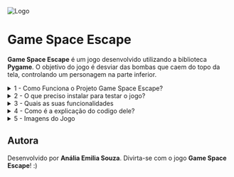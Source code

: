 ![Logo](https://github.com/analianai/Banco-de-Dados-Parte-01/blob/main/hd-header.png?raw=true)

# Game Space Escape

**Game Space Escape** é um jogo desenvolvido utilizando a biblioteca **Pygame**. O objetivo do jogo é desviar das bombas que caem do topo da tela, controlando um personagem na parte inferior. 

<details>
<summary>1 - Como Funciona o Projeto Game Space Escape?</summary>

O jogo apresenta:
- Menu principal com opções para iniciar ou sair do jogo.
- Inimigos (bombas) que surgem aleatoriamente e aumentam a dificuldade.
- Som das bombas caindo e explosão ao colidir com o jogador.
- Sistema de pontuação que aumenta conforme o jogador sobrevive.
- Tela de **Game Over** que permite reiniciar o jogo.

## Requisitos

- Python 3.x
- Biblioteca **Pygame**

</details>

<details>
<summary>2 - O que preciso instalar para testar o jogo?</summary>

### Instalação do Python e Pygame no VS Code

1. **Instale o Python**:

   - Baixe e instale a versão mais recente do Python no [site oficial](https://www.python.org/).
   - Durante a instalação, marque a opção **"Add Python to PATH"**.
   
2. **Instale o Visual Studio Code**:

   - Baixe e instale o VS Code no [site oficial](https://code.visualstudio.com/).

3. **Configure o Python no VS Code**:

   - Instale a extensão **Python** no VS Code.
   - Abra o terminal integrado no VS Code (**Ctrl + `**).
   - Verifique se o Python está instalado corretamente:

     ```bash
     python --version
     ```

4. **Instale o Pygame**:
   - No terminal integrado do VS Code, execute:

     ```bash
     pip install pygame
     ```

5. **Como Jogar**:

    - Execute o jogo no VS Code
    - Use as **setas esquerda** e **direita** para mover o personagem.
    - Evite as bombas que caem do topo.
    - Ao colidir com uma bomba, o som de explosão será reproduzido e a tela de "Game Over" aparecerá.
    - Pressione **SPACE** para reiniciar o jogo ou **ESC** para sair no menu principal.

</details>

<details>
<summary>3 - Quais as suas funcionalidades</summary>

## Funcionalidades do Jogo

- **Menu Principal**: 
   - Pressione **SPACE** para iniciar o jogo.
   - Pressione **ESC** para sair.

- **Pontuação Dinâmica**: 
   - Aumenta conforme o tempo que o jogador sobrevive.

- **Inimigos Dinâmicos**:
   - Bombas surgem aleatoriamente e aumentam a dificuldade.

- **Game Over**:
   - Tela com opção de reiniciar pressionando **SPACE**.

## Screenshots
*Insira imagens do jogo aqui.*

## Controles
- **Seta Esquerda**: Move o personagem para a esquerda.
- **Seta Direita**: Move o personagem para a direita.

</details>

<details>
<summary>4 - Como é a explicação do codigo dele?</summary>

## Estrutura do Projeto

````bash
Game_SpaceEscape/
│
├── sounds/
│   ├── explosion.wav
│   └── bomb_fall.wav
├── images/
│   ├── bomb.png
│   └── player.png
└── App.py
````

- **space_escape.py**: Código principal do jogo.
- **explosion.wav**: Som tocado quando o jogador colide com uma bomba.
- **bomb_fall.wav**: Som tocado quando uma bomba é gerada.
- **bomb.png**: Imagem da bomba.
- **player.png**: Imagem do personagem controlado pelo jogador.

## Abaixo está o código-fonte do jogo com explicações em cada parte:

````python
import pygame  # Importa a biblioteca Pygame para o desenvolvimento do jogo
import random  # Usada para gerar números aleatórios
import sys     # Permite sair do programa com sys.exit()
```` 

### Inicializa o Pygame

````python
pygame.init()
````

### Cores utilizadas no jogo

````python
RED = (255, 0, 0)
GREEN = (0, 255, 0)
````

### Configura o Clock para controlar o FPS (Frames por segundo)

````python
clock = pygame.time.Clock()
FPS = 60
````

### Sons do jogo

````
pygame.mixer.init()
explosion_sound = pygame.mixer.Sound("explosion.wav")  # Som ao colidir com uma bomba
bomb_fall_sound = pygame.mixer.Sound("bomb_fall.wav")  # Som das bombas caindo
bomb_fall_sound.set_volume(0.3)  # Ajusta o volume do som das bombas
````

### Imagens do jogo

````python
bomb_image = pygame.image.load("bomb.png")  # Carrega a imagem da bomba
bomb_image = pygame.transform.scale(bomb_image, (50, 50))  # Redimensiona a imagem para 50x50
````

### Fontes usadas no jogo

````python
font = pygame.font.Font(None, 74)  # Fonte para títulos
small_font = pygame.font.Font(None, 36)  # Fonte para textos menores
````

### Função para desenhar texto na tela

````python
def draw_text(text, font, color, x, y):
    rendered_text = font.render(text, True, color)
    screen.blit(rendered_text, (x, y))
  ````

### Função para gerar inimigos (bombas)

````python
def spawn_enemy(enemy_list, speed):
    x = random.randint(0, WIDTH - 50)  # Posição horizontal aleatória
    y = random.randint(-100, -40)     # Posição inicial fora da tela
    bomb_fall_sound.play()  # Toca o som da bomba caindo
    enemy_list.append([x, y, speed])
  ````

### Função para mover os inimigos para baixo

````python
def move_enemies(enemy_list):
    for enemy in enemy_list:
        enemy[1] += enemy[2]  # Incrementa a posição vertical (move a bomba para baixo)
````

### Função para verificar colisão entre o jogador e as bombas

````python
def check_collision(player_rect, enemies):
    for enemy in enemies:
        if player_rect.colliderect(pygame.Rect(enemy[0], enemy[1], 50, 50)):
            return True
    return False
````

### Tela de Game Over

````python
def game_over_screen(score):
    screen.fill(BLACK)
    draw_text("GAME OVER", font, RED, WIDTH // 2 - 150, HEIGHT // 2 - 50)
    draw_text(f"Score: {score}", small_font, WHITE, WIDTH // 2 - 80, HEIGHT // 2 + 30)
    draw_text("Press SPACE to Restart", small_font, WHITE, WIDTH // 2 - 150, HEIGHT // 2 + 80)
    pygame.display.update()
    waiting = True
    while waiting:
        for event in pygame.event.get():
            if event.type == pygame.QUIT:
                pygame.quit()
                sys.exit()
            if event.type == pygame.KEYDOWN and event.key == pygame.K_SPACE:
                waiting = False
````

### Função do menu principal

````python
def main_menu():
    run = True
    while run:
        screen.fill(BLACK)
        draw_text("Space Escape", font, WHITE, 250, 200)
        draw_text("Press SPACE to Start", small_font, WHITE, 260, 300)
        draw_text("Press ESC to Exit", small_font, WHITE, 270, 350)
        pygame.display.update()
        
        for event in pygame.event.get():
            if event.type == pygame.QUIT or (event.type == pygame.KEYDOWN and event.key == pygame.K_ESCAPE):
                pygame.quit()
                sys.exit()
            if event.type == pygame.KEYDOWN and event.key == pygame.K_SPACE:
                run = False
````

### Loop principal do jogo

````python
def game_loop():
    player = pygame.Rect(WIDTH // 2, HEIGHT - 60, 50, 50)  # Define a posição inicial do jogador
    player_speed = 5
    player_image = pygame.image.load("player.png")  # Carrega a imagem do jogador
    player_image = pygame.transform.scale(player_image, (50, 50))

    enemy_list = []  # Lista para armazenar os inimigos
    spawn_timer = 0  # Timer para controle de geração de inimigos
    score = 0  # Variável para armazenar a pontuação

    run = True
    while run:
        screen.fill(BLACK)
        
        for event in pygame.event.get():
            if event.type == pygame.QUIT:
                pygame.quit()
                sys.exit()

        keys = pygame.key.get_pressed()  # Detecta as teclas pressionadas
        if keys[pygame.K_LEFT] and player.left > 0:
            player.move_ip(-player_speed, 0)
        if keys[pygame.K_RIGHT] and player.right < WIDTH:
            player.move_ip(player_speed, 0)

        spawn_timer += 1
        if spawn_timer > 30:
            spawn_enemy(enemy_list, random.randint(3, 8))
            spawn_timer = 0
        move_enemies(enemy_list)

        for enemy in enemy_list:
            screen.blit(bomb_image, (enemy[0], enemy[1]))

        if check_collision(player, enemy_list):
            explosion_sound.play()
            game_over_screen(score)
            return

        score += 1
        draw_text(f"Score: {score}", small_font, WHITE, 10, 10)
        screen.blit(player_image, player)
        pygame.display.update()
        clock.tick(FPS)
````

### Main

````python
if __name__ == "__main__":
    while True:
        main_menu()
        game_loop()
````

### Controles

````python
- **Seta Esquerda**: Move o personagem para a esquerda.
- **Seta Direita**: Move o personagem para a direita.
````
</details>

<details>
<summary>5 - Imagens do Jogo</summary>

### Tela Inicial

![Logo](assets/img/01.png)

### Tela do Jogo

![Logo](assets/img/02.png)

### Tela Game Over

![Logo](assets/img/03.png)

</details>

## Autora

Desenvolvido por **Anália Emilia Souza**.
Divirta-se com o jogo **Game Space Escape**! :)

